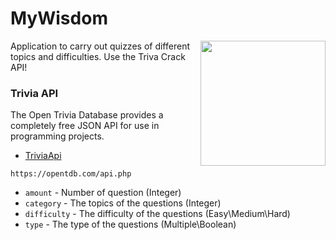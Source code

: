 # MyWisdom 
<img align="right" width="200" src="https://www.clipartmax.com/png/middle/253-2532821_albert-einstein-memorial-cartoon-mathematician-clip-scientists-png.png">

Application to carry out quizzes of different topics and difficulties. Use the Triva Crack API! 

### Trivia API 

The Open Trivia Database provides a completely free JSON API for use in programming projects.

- [TriviaApi](https://opentdb.com/api_config.php)

```
https://opentdb.com/api.php
```
- `amount` - Number of question (Integer)
- `category` - The topics of the questions (Integer)
- `difficulty` - The difficulty of the questions (Easy\Medium\Hard)
- `type` - The type of the questions (Multiple\Boolean)
